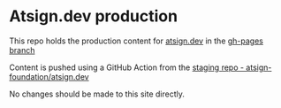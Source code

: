 # Atsign.dev production

This repo holds the production content for [atsign.dev](https://atsign.dev) in the [gh-pages branch](https://github.com/atsign-foundation/atsign.dev-prod/tree/gh-pages)

Content is pushed using a GitHub Action from the [staging repo - atsign-foundation/atsign.dev](https://github.com/atsign-foundation/atsign.dev)

No changes should be made to this site directly.